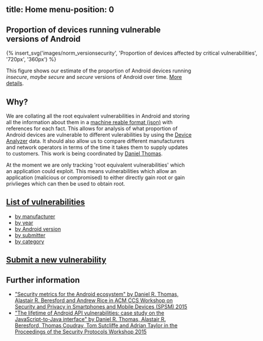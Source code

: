 
title: Home
menu-position: 0
---

<div id="graph">
 <h2>Proportion of devices running vulnerable versions of Android</h2>
 <div style="width:720px; margin:auto;">
 {% insert_svg('images/norm_versionsecurity', 'Proportion of devices affected by critical vulnerabilities', '720px', '360px')  %}
 </div>
 <p>This figure shows our estimate of the proportion of Android devices running <em>insecure</em>, <em>maybe secure</em> and <em>secure</em> versions of Android over time.
<a href="graph">More details</a>.
 </p>
</div>

## Why?

We are collating all the root equivalent vulnerabilities in Android and storing all the information about them in a [machine reable format (json)](spec) with references for each fact.
This allows for analysis of what proportion of Android devices are vulnerable to different vulerabilities by using the [Device Analyzer](https://deviceanalyzer.cl.cam.ac.uk/) data.
It should also allow us to compare different manufacturers and network operators in terms of the time it takes them to supply updates to customers.
This work is being coordinated by [Daniel Thomas](submitters/drt24).

At the moment we are only tracking 'root equivalent vulnerabilities' which an application could exploit.
This means vulnerabilities which allow an application (malicious or compromised) to either directly gain root or gain privlieges which can then be used to obtain root.

## [List of vulnerabilities](all)
* [by manufacturer](by/manufacturer)
* [by year](by/year)
* [by Android version](by/version)
* [by submitter](by/submitter)
* [by category](by/category)

## [Submit a new vulnerability](submit)

## Further information
 * ["Security metrics for the Android ecosystem" by Daniel R. Thomas, Alastair R. Beresford and Andrew Rice in ACM CCS Workshop on Security and Privacy in Smartphones and Mobile Devices (SPSM) 2015](https://www.cl.cam.ac.uk/~drt24/papers/spsm-scoring.pdf)
 * ["The lifetime of Android API vulnerabilities: case study on the JavaScript-to-Java interface" by Daniel R. Thomas, Alastair R. Beresford, Thomas Coudray, Tom Sutcliffe and Adrian Taylor in the Proceedings of the Security Protocols Workshop 2015](https://www.cl.cam.ac.uk/~drt24/papers/spw15-07-Thomas.pdf)
